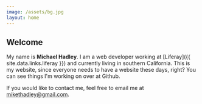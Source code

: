 ```yaml
---
image: /assets/bg.jpg
layout: home
---
```


## Welcome

My name is __Michael Hadley__. I am a web developer working at [Liferay]({{
site.data.links.liferay }}) and currently living in southern California. This is
my website, since everyone needs to have a website these days, right? You can
see things I'm working on over at Github.

If you would like to contact me, feel free to email me at
[mikethadley@gmail.com](mailto:mikethadley@gmail.com).
